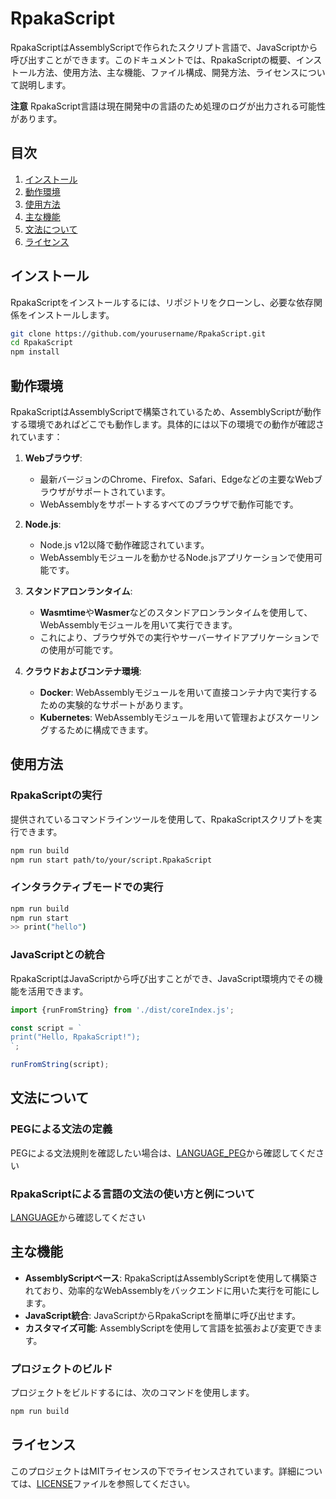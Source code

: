 # RpakaScript

RpakaScriptはAssemblyScriptで作られたスクリプト言語で、JavaScriptから呼び出すことができます。このドキュメントでは、RpakaScriptの概要、インストール方法、使用方法、主な機能、ファイル構成、開発方法、ライセンスについて説明します。

**注意** RpakaScript言語は現在開発中の言語のため処理のログが出力される可能性があります。

## 目次

1. [インストール](#インストール)
2. [動作環境](#動作環境)
3. [使用方法](#使用方法)
4. [主な機能](#主な機能)
5. [文法について](#文法について)
6. [ライセンス](#ライセンス)

## インストール

RpakaScriptをインストールするには、リポジトリをクローンし、必要な依存関係をインストールします。

```bash
git clone https://github.com/yourusername/RpakaScript.git
cd RpakaScript
npm install
```

## 動作環境

RpakaScriptはAssemblyScriptで構築されているため、AssemblyScriptが動作する環境であればどこでも動作します。具体的には以下の環境での動作が確認されています：

1. **Webブラウザ**:

   - 最新バージョンのChrome、Firefox、Safari、Edgeなどの主要なWebブラウザがサポートされています。
   - WebAssemblyをサポートするすべてのブラウザで動作可能です。

2. **Node.js**:

   - Node.js v12以降で動作確認されています。
   - WebAssemblyモジュールを動かせるNode.jsアプリケーションで使用可能です。

3. **スタンドアロンランタイム**:

   - **Wasmtime**や**Wasmer**などのスタンドアロンランタイムを使用して、WebAssemblyモジュールを用いて実行できます。
   - これにより、ブラウザ外での実行やサーバーサイドアプリケーションでの使用が可能です。

4. **クラウドおよびコンテナ環境**:
   - **Docker**: WebAssemblyモジュールを用いて直接コンテナ内で実行するための実験的なサポートがあります。
   - **Kubernetes**: WebAssemblyモジュールを用いて管理およびスケーリングするために構成できます。

## 使用方法

### RpakaScriptの実行

提供されているコマンドラインツールを使用して、RpakaScriptスクリプトを実行できます。

```bash
npm run build
npm run start path/to/your/script.RpakaScript
```

### インタラクティブモードでの実行

```bash
npm run build
npm run start
>> print("hello")
```

### JavaScriptとの統合

RpakaScriptはJavaScriptから呼び出すことができ、JavaScript環境内でその機能を活用できます。

```javascript
import {runFromString} from './dist/coreIndex.js';

const script = `
print("Hello, RpakaScript!");
`;

runFromString(script);
```

## 文法について

### PEGによる文法の定義

PEGによる文法規則を確認したい場合は、[LANGUAGE_PEG](docs/LANGUAGE_PEG.md)から確認してください

### RpakaScriptによる言語の文法の使い方と例について

[LANGUAGE](docs/LANGUAGE.md)から確認してください

## 主な機能

- **AssemblyScriptベース**: RpakaScriptはAssemblyScriptを使用して構築されており、効率的なWebAssemblyをバックエンドに用いた実行を可能にします。
- **JavaScript統合**: JavaScriptからRpakaScriptを簡単に呼び出せます。
- **カスタマイズ可能**: AssemblyScriptを使用して言語を拡張および変更できます。

### プロジェクトのビルド

プロジェクトをビルドするには、次のコマンドを使用します。

```bash
npm run build
```

## ライセンス

このプロジェクトはMITライセンスの下でライセンスされています。詳細については、[LICENSE](LICENSE)ファイルを参照してください。
